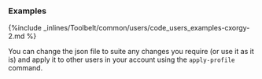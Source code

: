 <!-- usedin: [ _legacy_docker/Toolbelt] - post: -->


### Examples



{%include _inlines/Toolbelt/common/users/code_users_examples-cxorgy-2.md %}

You can change the json file to suite any changes you require (or use it as it is) and apply it to other users in your account using the `apply-profile` command.
